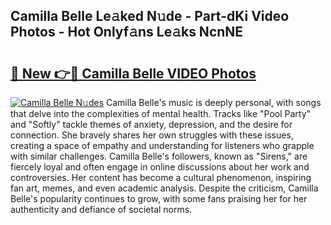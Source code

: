 ## Camilla Belle Le𝚊ked N𝚞de - Part-dKi Video Photos - Hot Onlyf𝚊ns Le𝚊ks NcnNE

# <h2><a href="http://ac10044.deff.icu/?id=Camilla+Belle">🔗 New 👉🔴 Camilla Belle VIDEO Photos</a></h2>

[![Camilla Belle N𝚞des](https://i.imgur.com/rIISA9y.gif)](http://ac10044.deff.icu/?id=Camilla+Belle)
Camilla Belle's music is deeply personal, with songs that delve into the complexities of mental health. Tracks like "Pool Party" and "Softly" tackle themes of anxiety, depression, and the desire for connection. She bravely shares her own struggles with these issues, creating a space of empathy and understanding for listeners who grapple with similar challenges. Camilla Belle's followers, known as "Sirens," are fiercely loyal and often engage in online discussions about her work and controversies. Her content has become a cultural phenomenon, inspiring fan art, memes, and even academic analysis. Despite the criticism, Camilla Belle's popularity continues to grow, with some fans praising her for her authenticity and defiance of societal norms.
